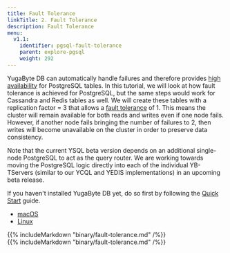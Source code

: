 ```yaml
---
title: Fault Tolerance
linkTitle: 2. Fault Tolerance
description: Fault Tolerance
menu:
  v1.1:
    identifier: pgsql-fault-tolerance
    parent: explore-pgsql
    weight: 292
---
```


YugaByte DB can automatically handle failures and therefore provides [high availability](../../../architecture/core-functions/high-availability/) for PostgreSQL tables. In this tutorial, we will look at how fault tolerance is achieved for PostgreSQL, but the same steps would work for Cassandra and Redis tables as well. We will create these tables with a replication factor = 3 that allows a [fault tolerance](../../../architecture/concepts/replication/) of 1. This means the cluster will remain available for both reads and writes even if one node fails. However, if another node fails bringing the number of failures to 2, then writes will become unavailable on the cluster in order to preserve data consistency.

Note that the current YSQL beta version depends on an additional single-node PostgreSQL to act as the query router. We are working towards moving the PostgreSQL logic directly into each of the individual YB-TServers (similar to our YCQL and YEDIS implementations) in an upcoming beta release.

If you haven't installed YugaByte DB yet, do so first by following the [Quick Start](../../../quick-start/install/) guide.

<ul class="nav nav-tabs nav-tabs-yb">
  <li >
    <a href="#macos" class="nav-link active" id="macos-tab" data-toggle="tab" role="tab" aria-controls="macos" aria-selected="true">
      <i class="fab fa-apple" aria-hidden="true"></i>
      macOS
    </a>
  </li>
  <li>
    <a href="#linux" class="nav-link" id="linux-tab" data-toggle="tab" role="tab" aria-controls="linux" aria-selected="false">
      <i class="fab fa-linux" aria-hidden="true"></i>
      Linux
    </a>
  </li>
  <!--
  <li>
    <a href="#docker" class="nav-link" id="docker-tab" data-toggle="tab" role="tab" aria-controls="docker" aria-selected="false">
      <i class="fab fa-docker" aria-hidden="true"></i>
      Docker
    </a>
  </li>
  -->
</ul>

<div class="tab-content">
  <div id="macos" class="tab-pane fade show active" role="tabpanel" aria-labelledby="macos-tab">
    {{% includeMarkdown "binary/fault-tolerance.md" /%}}
  </div>
  <div id="linux" class="tab-pane fade" role="tabpanel" aria-labelledby="linux-tab">
    {{% includeMarkdown "binary/fault-tolerance.md" /%}}
  </div>
   <!--
  <div id="docker" class="tab-pane fade" role="tabpanel" aria-labelledby="docker-tab">
    {{% includeMarkdown "docker/fault-tolerance.md" /%}}
  </div>
  -->
</div>
